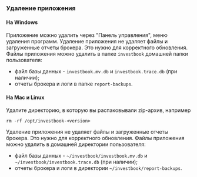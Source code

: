 ### Удаление приложения

#### На Windows
Приложение можно удалить через "Панель управления", меню удаления программ. Удаление приложения не удаляет файлы и
загруженные отчеты брокера. Это нужно для корректного обновления. Файлы приложения можно удалить в папке `investbook`
домашней папки пользователя:
- файл базы данных - `investbook.mv.db` и `investbook.trace.db` (при наличии);
- отчеты брокера и логи в папке `report-backups`.

#### На Mac и Linux
Удалите директорию, в которую вы распаковывали zip-архив, например
```
rm -rf /opt/investbook-<version>
``` 
Удаление приложения не удаляет файлы и загруженные отчеты брокера. Это нужно для корректного обновления.
Файлы приложения можно удалить в домашней директории пользователя:
- файл базы данных - `~/investbook/investbook.mv.db` и `~/investbook/investbook.trace.db` (при наличии);
- отчеты брокера и логи в директории `~/investbook/report-backups`.